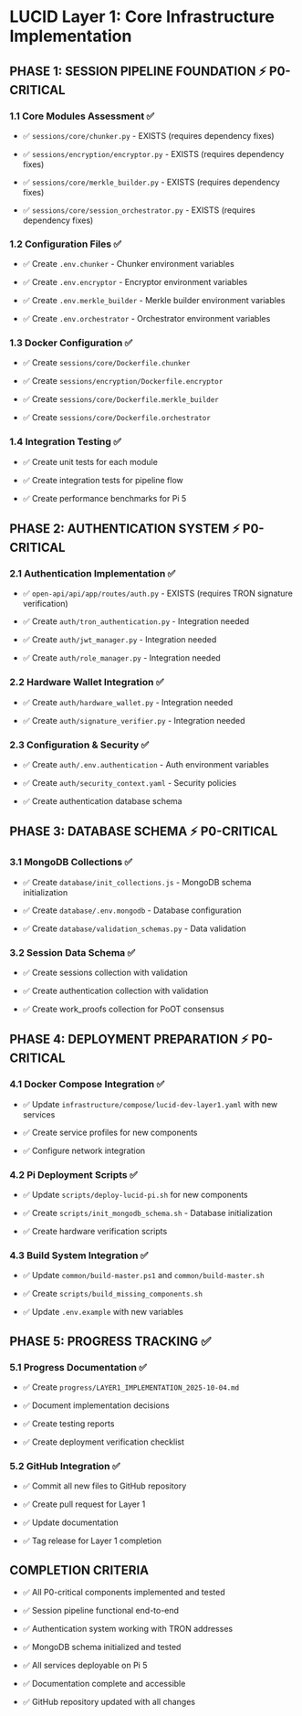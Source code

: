 # LUCID Layer 1: Core Infrastructure Implementation

## **PHASE 1: SESSION PIPELINE FOUNDATION** ⚡ P0-CRITICAL

### **1.1 Core Modules Assessment** ✅

- ✅ `sessions/core/chunker.py` - EXISTS (requires dependency fixes)

- ✅ `sessions/encryption/encryptor.py` - EXISTS (requires dependency fixes)

- ✅ `sessions/core/merkle_builder.py` - EXISTS (requires dependency fixes)

- ✅ `sessions/core/session_orchestrator.py` - EXISTS (requires dependency fixes)

### **1.2 Configuration Files** ✅

- ✅ Create `.env.chunker` - Chunker environment variables

- ✅ Create `.env.encryptor` - Encryptor environment variables

- ✅ Create `.env.merkle_builder` - Merkle builder environment variables

- ✅ Create `.env.orchestrator` - Orchestrator environment variables

### **1.3 Docker Configuration** ✅

- ✅ Create `sessions/core/Dockerfile.chunker`

- ✅ Create `sessions/encryption/Dockerfile.encryptor`

- ✅ Create `sessions/core/Dockerfile.merkle_builder`

- ✅ Create `sessions/core/Dockerfile.orchestrator`

### **1.4 Integration Testing** ✅

- ✅ Create unit tests for each module

- ✅ Create integration tests for pipeline flow

- ✅ Create performance benchmarks for Pi 5

## **PHASE 2: AUTHENTICATION SYSTEM** ⚡ P0-CRITICAL

### **2.1 Authentication Implementation** ✅

- ✅ `open-api/api/app/routes/auth.py` - EXISTS (requires TRON signature verification)

- ✅ Create `auth/tron_authentication.py` - Integration needed

- ✅ Create `auth/jwt_manager.py` - Integration needed

- ✅ Create `auth/role_manager.py` - Integration needed

### **2.2 Hardware Wallet Integration** ✅

- ✅ Create `auth/hardware_wallet.py` - Integration needed

- ✅ Create `auth/signature_verifier.py` - Integration needed

### **2.3 Configuration & Security** ✅

- ✅ Create `auth/.env.authentication` - Auth environment variables

- ✅ Create `auth/security_context.yaml` - Security policies

- ✅ Create authentication database schema

## **PHASE 3: DATABASE SCHEMA** ⚡ P0-CRITICAL

### **3.1 MongoDB Collections** ✅

- ✅ Create `database/init_collections.js` - MongoDB schema initialization

- ✅ Create `database/.env.mongodb` - Database configuration

- ✅ Create `database/validation_schemas.py` - Data validation

### **3.2 Session Data Schema** ✅

- ✅ Create sessions collection with validation

- ✅ Create authentication collection with validation

- ✅ Create work_proofs collection for PoOT consensus

## **PHASE 4: DEPLOYMENT PREPARATION** ⚡ P0-CRITICAL

### **4.1 Docker Compose Integration** ✅

- ✅ Update `infrastructure/compose/lucid-dev-layer1.yaml` with new services

- ✅ Create service profiles for new components

- ✅ Configure network integration

### **4.2 Pi Deployment Scripts** ✅

- ✅ Update `scripts/deploy-lucid-pi.sh` for new components

- ✅ Create `scripts/init_mongodb_schema.sh` - Database initialization

- ✅ Create hardware verification scripts

### **4.3 Build System Integration** ✅

- ✅ Update `common/build-master.ps1` and `common/build-master.sh`

- ✅ Create `scripts/build_missing_components.sh`

- ✅ Update `.env.example` with new variables

## **PHASE 5: PROGRESS TRACKING** ✅

### **5.1 Progress Documentation** ✅

- ✅ Create `progress/LAYER1_IMPLEMENTATION_2025-10-04.md`

- ✅ Document implementation decisions

- ✅ Create testing reports

- ✅ Create deployment verification checklist

### **5.2 GitHub Integration** ✅

- ✅ Commit all new files to GitHub repository

- ✅ Create pull request for Layer 1

- ✅ Update documentation

- ✅ Tag release for Layer 1 completion

## **COMPLETION CRITERIA**

- ✅ All P0-critical components implemented and tested

- ✅ Session pipeline functional end-to-end

- ✅ Authentication system working with TRON addresses

- ✅ MongoDB schema initialized and tested

- ✅ All services deployable on Pi 5

- ✅ Documentation complete and accessible

- ✅ GitHub repository updated with all changes
